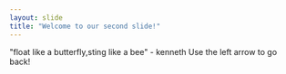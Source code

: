 ```yaml
---
layout: slide
title: "Welcome to our second slide!"
---
```

"float like a butterfly,sting like a bee" - kenneth
Use the left arrow to go back!

